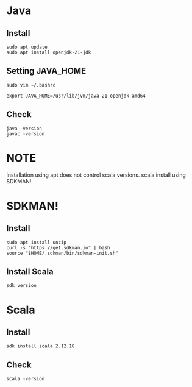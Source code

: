 # Java
## Install
```
sudo apt update
sudo apt install openjdk-21-jdk
```
## Setting JAVA_HOME
```
sudo vim ~/.bashrc
```
```
export JAVA_HOME=/usr/lib/jvm/java-21-openjdk-amd64
```

## Check
```
java -version
javac -version
```

# NOTE
Installation using apt does not control scala versions.
scala install using SDKMAN! 

# SDKMAN! 
## Install 
```
sudo apt install unzip
curl -s "https://get.sdkman.io" | bash
source "$HOME/.sdkman/bin/sdkman-init.sh"
```

## Install Scala
```
sdk version
```

# Scala
## Install 
```
sdk install scala 2.12.18
```

## Check
```
scala -version
```
